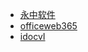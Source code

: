 * [永中软件](http://www.yozosoft.com/home.htm)
* [officeweb365](https://www.officeweb365.com/)
* [idocvI](https://www.idocv.com/index.html)

